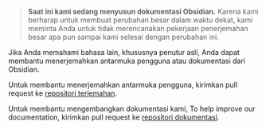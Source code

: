 > **Saat ini kami sedang menyusun dokumentasi Obsidian.** Karena kami berharap untuk membuat perubahan besar dalam waktu dekat, kami meminta Anda untuk tidak merencanakan pekerjaan penerjemahan besar apa pun sampai kami selesai dengan perubahan ini.

Jika Anda memahami bahasa lain, khususnya penutur asli, Anda dapat membantu menerjemahkan antarmuka pengguna atau dokumentasi dari Obsidian.

Untuk membantu menerjemahkan antarmuka pengguna, kirimkan pull request ke [repositori terjemahan](https://github.com/obsidianmd/obsidian-translations).

Untuk membantu mengembangkan dokumentasi kami,
To help improve our documentation, kirimkan pull request ke [repositori dokumentasi](https://github.com/obsidianmd/obsidian-docs).